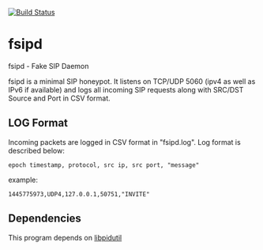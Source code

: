 [![Build Status](https://travis-ci.org/farrokhi/fsipd.svg?branch=master)](https://travis-ci.org/farrokhi/fsipd)

# fsipd

fsipd - Fake SIP Daemon

fsipd is a minimal SIP honeypot. It listens on TCP/UDP 5060 (ipv4 as well as IPv6 if available) and logs all incoming SIP requests along with SRC/DST Source and Port in CSV format.

## LOG Format

Incoming packets are logged in CSV format in "fsipd.log". Log format is described below:

`epoch timestamp, protocol, src ip, src port, "message"`

example:

`1445775973,UDP4,127.0.0.1,50751,"INVITE"`

## Dependencies

This program depends on [libpidutil](https://github.com/farrokhi/libpidutil)

